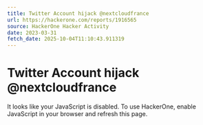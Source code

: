 ```yaml
---
title: Twitter Account hijack @nextcloudfrance
url: https://hackerone.com/reports/1916565
source: HackerOne Hacker Activity
date: 2023-03-31
fetch_date: 2025-10-04T11:10:43.911319
---
```


# Twitter Account hijack @nextcloudfrance

It looks like your JavaScript is disabled. To use HackerOne, enable JavaScript in your browser and refresh this page.